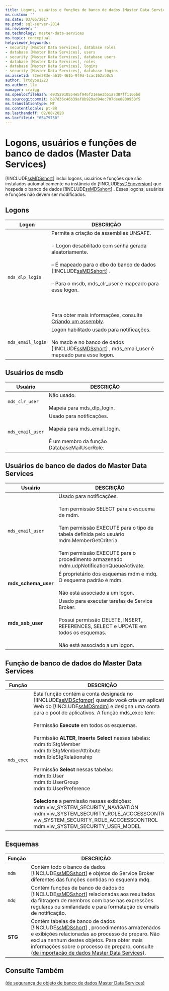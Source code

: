 ```yaml
---
title: Logons, usuários e funções de banco de dados (Master Data Services) | Microsoft Docs
ms.custom: ''
ms.date: 03/06/2017
ms.prod: sql-server-2014
ms.reviewer: ''
ms.technology: master-data-services
ms.topic: conceptual
helpviewer_keywords:
- security [Master Data Services], database roles
- database [Master Data Services], users
- security [Master Data Services], database users
- database [Master Data Services], roles
- database [Master Data Services], logins
- security [Master Data Services], database logins
ms.assetid: 72ee383e-a619-461b-9f9d-1cac162ab0c5
author: lrtoyou1223
ms.author: lle
manager: craigg
ms.openlocfilehash: e9352910554e5f946f21eae3b51a7d87ff1106bd
ms.sourcegitcommit: b87d36c46b39af8b929ad94ec707dee8800950f5
ms.translationtype: MT
ms.contentlocale: pt-BR
ms.lasthandoff: 02/08/2020
ms.locfileid: "65479750"
---
```

# <a name="database-logins-users-and-roles-master-data-services"></a>Logons, usuários e funções de banco de dados (Master Data Services)
  
  [!INCLUDE[ssMDSshort](../includes/ssmdsshort-md.md)] inclui logons, usuários e funções que são instalados automaticamente na instância do [!INCLUDE[ssDEnoversion](../includes/ssdenoversion-md.md)] que hospeda o banco de dados [!INCLUDE[ssMDSshort](../includes/ssmdsshort-md.md)] . Esses logons, usuários e funções não devem ser modificados.  
  
## <a name="logins"></a>Logons  
  
|Logon|DESCRIÇÃO|  
|-----------|-----------------|  
|`mds_dlp_login`|Permite a criação de assemblies UNSAFE.<br /><br /> - Logon desabilitado com senha gerada aleatoriamente.<br /><br /> – É mapeado para o dbo do banco de dados [!INCLUDE[ssMDSshort](../includes/ssmdsshort-md.md)] .<br /><br /> – Para o msdb, mds_clr_user é mapeado para esse logon.<br /><br /> <br /><br /> Para obter mais informações, consulte [Criando um assembly](../relational-databases/clr-integration/assemblies/creating-an-assembly.md).|  
|`mds_email_login`|Logon habilitado usado para notificações.<br /><br /> No msdb e no banco de dados [!INCLUDE[ssMDSshort](../includes/ssmdsshort-md.md)] , mds_email_user é mapeado para esse logon.|  
  
## <a name="msdb-users"></a>Usuários de msdb  
  
|Usuário|DESCRIÇÃO|  
|----------|-----------------|  
|`mds_clr_user`|Não usado.<br /><br /> Mapeia para mds_dlp_login.|  
|`mds_email_user`|Usado para notificações.<br /><br /> Mapeia para mds_email_login.<br /><br /> É um membro da função DatabaseMailUserRole.|  
  
## <a name="master-data-services-database-users"></a>Usuários de banco de dados do Master Data Services  
  
|Usuário|DESCRIÇÃO|  
|----------|-----------------|  
|`mds_email_user`|Usado para notificações.<br /><br /> Tem permissão SELECT para o esquema de mdm.<br /><br /> Tem permissão EXECUTE para o tipo de tabela definida pelo usuário mdm.MemberGetCriteria.<br /><br /> Tem permissão EXECUTE para o procedimento armazenado mdm.udpNotificationQueueActivate.|  
|**mds_schema_user**|É proprietário dos esquemas mdm e mdq. O esquema padrão é mdm.<br /><br /> Não está associado a um logon.|  
|**mds_ssb_user**|Usado para executar tarefas de Service Broker.<br /><br /> Possui permissão DELETE, INSERT, REFERENCES, SELECT e UPDATE em todos os esquemas.<br /><br /> Não está associado a um logon.|  
  
## <a name="master-data-services-database-role"></a>Função de banco de dados do Master Data Services  
  
|Função|DESCRIÇÃO|  
|----------|-----------------|  
|`mds_exec`|Esta função contém a conta designada no [!INCLUDE[ssMDScfgmgr](../includes/ssmdscfgmgr-md.md)] quando você cria um aplicativo Web do [!INCLUDE[ssMDSmdm](../includes/ssmdsmdm-md.md)] e designa uma conta para o pool de aplicativos. A função mds_exec tem:<br /><br /> Permissão **Execute** em todos os esquemas.<br /><br /> Permissão **ALTER**, **Insert**e **Select** nessas tabelas:<br />mdm.tblStgMember<br />mdm.tblStgMemberAttribute<br />mdm.tbleStgRelationship<br /><br /> Permissão **Select** nessas tabelas:<br />mdm.tblUser<br />mdm.tblUserGroup<br />mdm.tblUserPreference<br /><br /> **Selecione** a permissão nessas exibições:<br />mdm.viw_SYSTEM_SECURITY_NAVIGATION<br />mdm.viw_SYSTEM_SECURITY_ROLE_ACCCESSCONTROL<br />viw_SYSTEM_SECURITY_ROLE_ACCCESSCONTROL<br />mdm.viw_SYSTEM_SECURITY_USER_MODEL|  
  
## <a name="schemas"></a>Esquemas  
  
|Função|DESCRIÇÃO|  
|----------|-----------------|  
|`mdm`|Contém todo o banco de dados [!INCLUDE[ssMDSshort](../includes/ssmdsshort-md.md)] e objetos do Service Broker diferentes das funções contidas no esquema mdq.|  
|`mdq`|Contém funções de banco de dados do [!INCLUDE[ssMDSshort](../includes/ssmdsshort-md.md)] relacionadas aos resultados da filtragem de membros com base nas expressões regulares ou similaridade e para formatação de emails de notificação.|  
|**STG**|Contém tabelas de banco de dados [!INCLUDE[ssMDSshort](../includes/ssmdsshort-md.md)] , procedimentos armazenados e exibições relacionadas ao processo de preparo. Não exclua nenhum destes objetos. Para obter mais informações sobre o processo de preparo, consulte [&#40;de importação de dados Master Data Services&#41;](overview-importing-data-from-tables-master-data-services.md).|  
  
## <a name="see-also"></a>Consulte Também  
 [&#40;de segurança de objeto de banco de dados Master Data Services&#41;](../../2014/master-data-services/database-object-security-master-data-services.md)  
  
  
